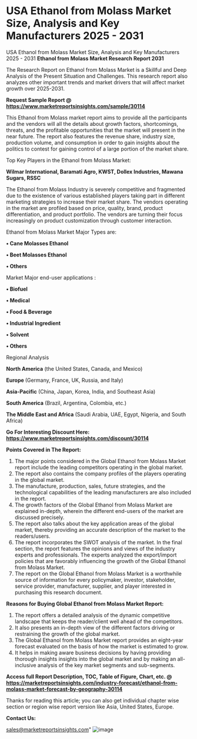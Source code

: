 # USA Ethanol from Molass Market Size, Analysis and Key Manufacturers 2025 - 2031
USA Ethanol from Molass Market Size, Analysis and Key Manufacturers 2025 - 2031
<strong>Ethanol from Molass Market Research Report 2031</strong>

The Research Report on Ethanol from Molass Market is a Skillful and Deep Analysis of the Present Situation and Challenges. This research report also analyzes other important trends and market drivers that will affect market growth over 2025-2031.

<strong>Request Sample Report @ <a href=https://www.marketreportsinsights.com/sample/30114>https://www.marketreportsinsights.com/sample/30114</a></strong>

This Ethanol from Molass market report aims to provide all the participants and the vendors will all the details about growth factors, shortcomings, threats, and the profitable opportunities that the market will present in the near future. The report also features the revenue share, industry size, production volume, and consumption in order to gain insights about the politics to contest for gaining control of a large portion of the market share.

Top Key Players in the Ethanol from Molass Market:

<strong>Wilmar International, Baramati Agro, KWST, Dollex Industries, Mawana Sugars, RSSC</strong>

The Ethanol from Molass Industry is severely competitive and fragmented due to the existence of various established players taking part in different marketing strategies to increase their market share. The vendors operating in the market are profiled based on price, quality, brand, product differentiation, and product portfolio. The vendors are turning their focus increasingly on product customization through customer interaction.

Ethanol from Molass Market Major Types are:

<strong>• Cane Molasses Ethanol

• Beet Molasses Ethanol

• Others</strong>

Market Major end-user applications :

<strong>• Biofuel

• Medical

• Food & Beverage

• Industrial Ingredient

• Solvent

• Others</strong>

Regional Analysis

</u><strong><b>North America</b></strong> (the United States, Canada, and Mexico)

<strong><b>Europe </b></strong>(Germany, France, UK, Russia, and Italy)

<strong><b>Asia-Pacific</b></strong> (China, Japan, Korea, India, and Southeast Asia)

<strong><b>South America</b></strong> (Brazil, Argentina, Colombia, etc.)

<strong><b>The Middle East and Africa</b></strong> (Saudi Arabia, UAE, Egypt, Nigeria, and South Africa)

<strong>Go For Interesting Discount Here: <a href=https://www.marketreportsinsights.com/discount/30114>https://www.marketreportsinsights.com/discount/30114</a></strong>

<strong>Points Covered in The Report:</strong>
<ol>
  <li>The major points considered in the Global Ethanol from Molass Market report include the leading competitors operating in the global market.</li>
  <li>The report also contains the company profiles of the players operating in the global market.</li>
  <li>The manufacture, production, sales, future strategies, and the technological capabilities of the leading manufacturers are also included in the report.</li>
  <li>The growth factors of the Global Ethanol from Molass Market are explained in-depth, wherein the different end-users of the market are discussed precisely.</li>
  <li>The report also talks about the key application areas of the global market, thereby providing an accurate description of the market to the readers/users.</li>
  <li>The report incorporates the SWOT analysis of the market. In the final section, the report features the opinions and views of the industry experts and professionals. The experts analyzed the export/import policies that are favorably influencing the growth of the Global Ethanol from Molass Market.</li>
  <li>The report on the Global Ethanol from Molass Market is a worthwhile source of information for every policymaker, investor, stakeholder, service provider, manufacturer, supplier, and player interested in purchasing this research document.</li>
</ol>
<strong>Reasons for Buying Global Ethanol from Molass Market Report:</strong>

<ol>
  <li>The report offers a detailed analysis of the dynamic competitive landscape that keeps the reader/client well ahead of the competitors.</li>
  <li>It also presents an in-depth view of the different factors driving or restraining the growth of the global market.</li>
  <li>The Global Ethanol from Molass Market report provides an eight-year forecast evaluated on the basis of how the market is estimated to grow.</li>
  <li>It helps in making aware business decisions by having providing thorough insights insights into the global market and by making an all-inclusive analysis of the key market segments and sub-segments.</li>
</ol>
<strong>Access full Report Description, TOC, Table of Figure, Chart, etc. @ <a href=https://marketreportsinsights.com/industry-forecast/ethanol-from-molass-market-forecast-by-geography-30114>https://marketreportsinsights.com/industry-forecast/ethanol-from-molass-market-forecast-by-geography-30114</a></strong>


Thanks for reading this article; you can also get individual chapter wise section or region wise report version like Asia, United States, Europe.

<strong>Contact Us:</strong>

sales@marketreportsinsights.com"
![image](https://github.com/user-attachments/assets/9443f173-1a60-4441-ba29-072ba71f076a)
